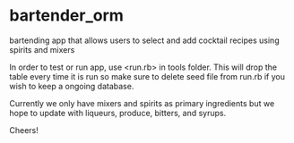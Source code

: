 # bartender_orm
bartending app that allows users to select and add cocktail recipes using spirits and mixers 


In order to test or run app, use <run.rb> in tools folder. This will drop the table every time it is run so make sure to delete seed file 
from run.rb if you wish to keep a ongoing database. 

Currently we only have mixers and spirits as primary ingredients but we hope to update with liqueurs, produce, bitters, and syrups.  

Cheers! 
